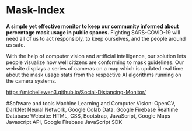 # Mask-Index
**A simple yet effective monitor to keep our community informed about percentage mask usage in public spaces.**
Fighting SARS-COVID-19 will need all of us to act responsibly, to keep ourselves, and the people around us safe.

With the help of computer vision and artificial intelligence, our solution lets people visualize how well citizens 
are conforming to mask guidelines. Our website displays a series of cameras on a map which is updated real time about
the mask usage stats from the respective AI algorithms running on the camera systems.

https://michellewen3.github.io/Social-Distancing-Monitor/

#Software and tools
Machine Learning and Computer Vision: OpenCV, DarkNet Neural Network, Google Colab
Data: Google Firebase Realtime Database
Website: HTML, CSS, Bootstrap, JavaScript, Google Maps Javascript API, Google Firebase JavaScript SDK
